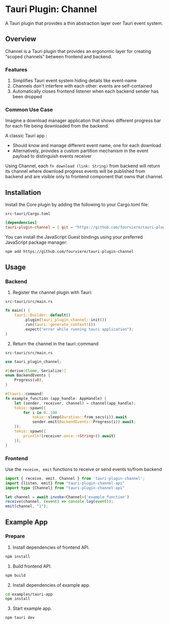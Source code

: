# Tauri Plugin: Channel

A Tauri plugin that provides a thin abstraction layer over Tauri event system.

## Overview

Channel is a Tauri plugin that provides an ergonomic layer for creating “scoped channels” between frontend and backend.

### Features

1. Simplifies Tauri event system hiding details like event-name 
2. Channels don't interfere with each other: events are self-contained 
3. Automatically closes frontend listener when each backend sender has been dropped

### Common Use Case

Imagine a download manager application that shows different progress bar for each file being downloaded from the backend. 

A classic Tauri app :
- Should know and manage different event name, one for each download
- Alternatively, provides a custom partition mechanism in the event payload to distinguish events receiver

Using Channel, each `fn download (link: String)` from backend will return its channel where download progress events will be published from backend and are visible only to frontend component that owns that channel.


## Installation

Install the Core plugin by adding the following to your Cargo.toml file:

`src-tauri/Cargo.toml`

```toml
[dependencies]
tauri-plugin-channel = { git = "https://github.com/fourviere/tauri-plugin-channel" }
```

You can install the JavaScript Guest bindings using your preferred JavaScript package manager:

```bash
npm add https://github.com/fourviere/tauri-plugin-channel
```

## Usage

### Backend

1. Register the channel plugin with Tauri:

`src-tauri/src/main.rs`

```rust
fn main() {
    tauri::Builder::default()
        .plugin(tauri_plugin_channel::init())
        .run(tauri::generate_context!())
        .expect("error while running tauri application");
}
```

2. Return the channel in the tauri::command

`src-tauri/src/main.rs`

```rust
use tauri_plugin_channel;

#[derive(Clone, Serialize)]
enum BackendEvents {
    Progress(u8),
}

#[tauri::command]
fn example_function (app_handle: AppHandle) {
    let (sender, receiver, channel) = channel(app_handle);
    tokio::spawn({
        for i in 0..100
            tokio::sleep(Duration::from_secs(i)).await
            sender.emit(BackendEvents::Progress(i)).await;
    });
    tokio::spawn({
        println!(receiver.once::<String>().await)
    });
}
```

### Frontend

Use the `receive, emit` functions to receive or send events to/from backend

```typescript
import { receive, emit, Channel } from 'tauri-plugin-channel';
import {listen, emit} from "tauri-plugin-channel-api"
import type {Channel} from "tauri-plugin-channel-api"

let channel = await invoke<Channel>('example_function')
receive(channel, (event) => console.log(event));
emit(channel, "1");
```

## Example App

### Prepare

1. Install dependencies of frontend API.

```bash
npm install 
```

1. Build frontend API.

```bash
npm build
```

2. Install dependencies of example app.

```bash
cd examples/tauri-app
npm install
```

3. Start example app.

```bash
npm tauri dev
```
